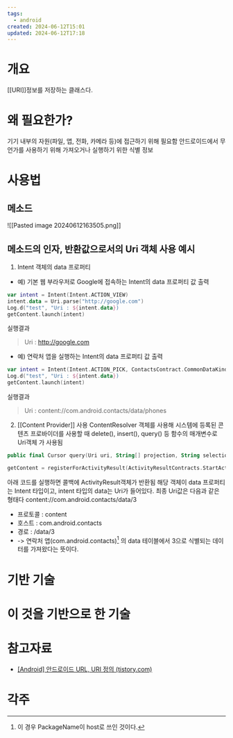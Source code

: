 ```yaml
---
tags:
  - android
created: 2024-06-12T15:01
updated: 2024-06-12T17:18
---
```

# 개요
[[URI]]정보를 저장하는 클래스다.

# 왜 필요한가?
기기 내부의 자원(파일, 앱, 전화, 카메라 등)에 접근하기 위해 필요함
안드로이드에서 무언가를 사용하기 위해 가져오거나 실행하기 위한 식별 정보

# 사용법
## 메소드
![[Pasted image 20240612163505.png]]
## 메소드의 인자, 반환값으로서의 Uri 객체 사용 예시
1. Intent 객체의 data 프로퍼티
-  예) 기본 웹 부라우저로 Google에 접속하는 Intent의 data 프로퍼티 값 출력
```kotlin
var intent = Intent(Intent.ACTION_VIEW)
intent.data = Uri.parse("http://google.com")
Log.d("test", "Uri : ${intent.data})
getContent.launch(intent)
```
실행결과
> Uri : http://google.com

- 예) 연락처 앱을 실행하는 Intent의 data 프로퍼티 값 출력
```kotlin
var intent = Intent(Intent.ACTION_PICK, ContactsContract.CommonDataKinds.Phone.CONTENT_URI)
Log.d("test", "Uri : ${intent.data})
getContent.launch(intent)
```
실행결과
> Uri : content://com.android.contacts/data/phones

2. [[Content Provider]] 사용
ContentResolver 객체를 사용해 시스템에 등록된 콘텐츠 프로바이더를 사용할 때 delete(), insert(), query() 등 함수의 매개변수로 Uri객체 가 사용됨

```kotlin
public final Cursor query(Uri uri, String[] projection, String selection, String[] selectionArgs, String sortOrder)
```

```kotlin
getContent = registerForActivityResult(ActivityResultContracts.StartActivityForResult()) { if (it.resultCode == RESULT_OK) { val cursor = contentResolver.query( it.data!!.data!!, arrayOf<String>( ContactsContract.CommonDataKinds.Phone.DISPLAY_NAME, ContactsContract.CommonDataKinds.Phone.NUMBER ), null, null, null ) // ... } }
```
아래 코드를 실행하면 콜백에 ActivityResult객체가 반환됨 해당 객체이 data 프로퍼티는  Intent 타입이고, intent 타입의 data는 Uri가 들어있다.
최종 Uri값은 다음과 같은 형태다
content://com.android.contacts/data/3
- 프로토콜 : content
- 호스트 : com.android.contacts
- 경로 : /data/3
- -> 연락처 앱(com.android.contacts)[^1] 의 data 테이블에서 3으로 식별되는 데이터를 가져왔다는 뜻이다.
# 기반 기술

# 이 것을 기반으로 한 기술

# 참고자료
- [[Android] 안드로이드 URL, URI 정의 (tistory.com)](https://bada744.tistory.com/138)

# 각주
[^1]: 이 경우 PackageName이 host로 쓰인 것이다.
